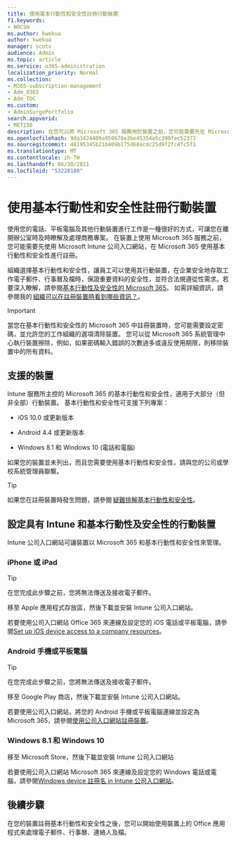 ```yaml
---
title: 使用基本行動性和安全性註冊行動裝置
f1.keywords:
- NOCSH
ms.author: kwekua
author: kwekua
manager: scotv
audience: Admin
ms.topic: article
ms.service: o365-administration
localization_priority: Normal
ms.collection:
- M365-subscription-management
- Adm_O365
- Adm_TOC
ms.custom:
- AdminSurgePortfolio
search.appverid:
- MET150
description: 在您可以將 Microsoft 365 服務用於裝置之前，您可能需要先在 Microsoft 365 的基本行動性和安全性中進行註冊。
ms.openlocfilehash: 9da3424409a950670e3be45354a5c399fec52372
ms.sourcegitcommit: 48195345b21b409b175d68acdc25d9f2fc4fc5f1
ms.translationtype: MT
ms.contentlocale: zh-TW
ms.lasthandoff: 06/30/2021
ms.locfileid: "53228180"
---
```

# <a name="enroll-your-mobile-device-using-basic-mobility-and-security"></a>使用基本行動性和安全性註冊行動裝置

使用您的電話、平板電腦及其他行動裝置進行工作是一種很好的方式，可讓您在離開辦公室時及時瞭解及處理商務專案。 在裝置上使用 Microsoft 365 服務之前，您可能需要先使用 Microsoft Intune 公司入口網站，在 Microsoft 365 使用基本行動性和安全性進行註冊。

組織選擇基本行動性和安全性，讓員工可以使用其行動裝置，在企業安全地存取工作電子郵件、行事曆及檔時，保證重要資料的安全性，並符合法規遵從性需求。若要深入瞭解，請參閱[基本行動性及安全性的 Microsoft 365](overview.md)。 如需詳細資訊，請參閱我的 [組織可以在註冊裝置時看到哪些資訊？](/intune-user-help/what-info-can-your-company-see-when-you-enroll-your-device-in-intune)。

> [!IMPORTANT]
> 當您在基本行動性和安全性的 Microsoft 365 中註冊裝置時，您可能需要設定密碼，並允許您的工作組織的選項清除裝置。 您可以從 Microsoft 365 系統管理中心執行裝置擦除，例如，如果密碼輸入錯誤的次數過多或違反使用期限，則移除裝置中的所有資料。

## <a name="supported-devices"></a>支援的裝置

Intune 服務所主控的 Microsoft 365 的基本行動性和安全性，適用于大部分（但非全部）行動裝置。 基本行動性和安全性可支援下列專案：

- iOS 10.0 或更新版本

- Android 4.4 或更新版本

- Windows 8.1 和 Windows 10 (電話和電腦) 

如果您的裝置並未列出，而且您需要使用基本行動性和安全性，請與您的公司或學校系統管理員聯繫。

> [!TIP]
> 如果您在註冊裝置時發生問題，請參閱 [疑難排解基本行動性和安全性](troubleshoot.md)。

## <a name="set-up-your-mobile-device-with-intune-and-basic-mobility-and-security"></a>設定具有 Intune 和基本行動性及安全性的行動裝置

Intune 公司入口網站可讓裝置以 Microsoft 365 和基本行動性和安全性來管理。

### <a name="iphone-or-ipad"></a>iPhone 或 iPad

> [!TIP]
> 在您完成此步驟之前，您將無法傳送及接收電子郵件。

移至 Apple 應用程式存放區，然後下載並安裝 Intune 公司入口網站。

若要使用公司入口網站 Office 365 來連線及設定您的 iOS 電話或平板電腦，請參閱[Set up iOS device access to a company resources](/mem/intune/user-help/enroll-your-device-in-intune-ios)。

### <a name="android-phone-or-tablet"></a>Android 手機或平板電腦

> [!TIP]
> 在您完成此步驟之前，您將無法傳送及接收電子郵件。

移至 Google Play 商店，然後下載並安裝 Intune 公司入口網站。

若要使用公司入口網站，將您的 Android 手機或平板電腦連線並設定為 Microsoft 365，請參閱[使用公司入口網站註冊裝置](/mem/intune/user-help/enroll-device-android-company-portal)。

### <a name="windows-81-and-windows-10"></a>Windows 8.1 和 Windows 10

移至 Microsoft Store，然後下載並安裝 Intune 公司入口網站

若要使用公司入口網站 Microsoft 365 來連線及設定您的 Windows 電話或電腦，請參閱[Windows device 註冊名 in Intune 公司入口網站](/intune-user-help/windows-enrollment-company-portal)。

## <a name="next-steps"></a>後續步驟

在您的裝置註冊基本行動性和安全性之後，您可以開始使用裝置上的 Office 應用程式來處理電子郵件、行事曆、連絡人及檔。